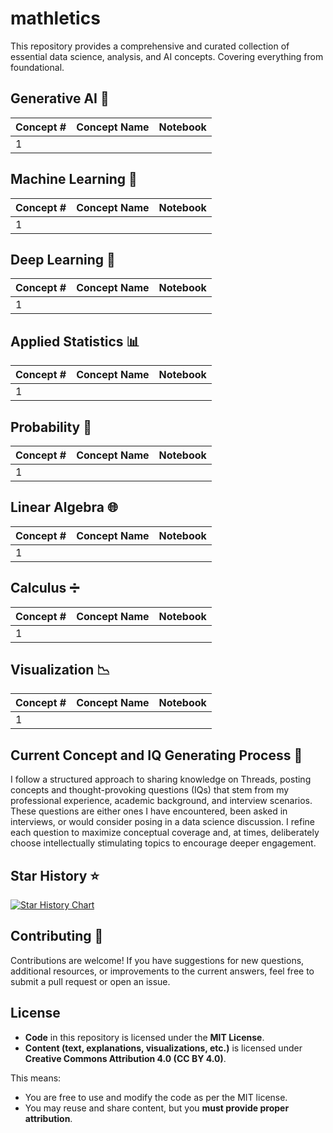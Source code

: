 # mathletics

This repository provides a comprehensive and curated collection of essential data science, analysis, and AI concepts. Covering everything from foundational.


## Generative AI 🤖

| Concept # | Concept Name | Notebook |
|-----------|--------------|----------|
| 1 |  |  |


## Machine Learning 🔧

| Concept # | Concept Name | Notebook |
|-----------|--------------|----------|
| 1 |  |  |

## Deep Learning 🧠

| Concept # | Concept Name | Notebook |
|-----------|--------------|----------|
| 1 |  |  |

## Applied Statistics 📊

| Concept # | Concept Name | Notebook |
|-----------|--------------|----------|
| 1 |  |  |


## Probability 🎲

| Concept # | Concept Name | Notebook |
|-----------|--------------|----------|
| 1 |  |  |

## Linear Algebra 🌐
| Concept # | Concept Name | Notebook |
|-----------|--------------|----------|
| 1 |  |  |

## Calculus ➗

| Concept # | Concept Name | Notebook |
|-----------|--------------|----------|
| 1 |  |  |


## Visualization 📉

| Concept # | Concept Name | Notebook |
|-----------|--------------|----------|
| 1 |  |  |

## Current Concept and IQ Generating Process 🔄
I follow a structured approach to sharing knowledge on Threads, posting concepts and thought-provoking questions (IQs) that stem from my professional experience, academic background, and interview scenarios. These questions are either ones I have encountered, been asked in interviews, or would consider posing in a data science discussion. I refine each question to maximize conceptual coverage and, at times, deliberately choose intellectually stimulating topics to encourage deeper engagement.

## Star History ⭐

[![Star History Chart](https://api.star-history.com/svg?repos=raunakgola/mathletics&type=Date)](https://www.star-history.com/#raunakgola/mathletics&Date)


## Contributing 🤝
Contributions are welcome! If you have suggestions for new questions, additional resources, or improvements to the current answers, feel free to submit a pull request or open an issue.

## License

- **Code** in this repository is licensed under the **MIT License**.  
- **Content (text, explanations, visualizations, etc.)** is licensed under **Creative Commons Attribution 4.0 (CC BY 4.0)**.  

This means:
- You are free to use and modify the code as per the MIT license.  
- You may reuse and share content, but you **must provide proper attribution**.  
